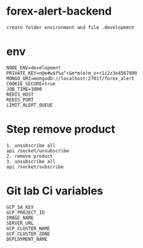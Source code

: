 # forex-alert-backend
```
create folder environment and file .development
```

# env
```
NODE_ENV=development
PRIVATE_KEY=n@e#w$f%a^r&m*m(e)m_o+r1i2z3e4567890
MONGO_URI=mongodb://localhost:27017/forex_alert
COOKIE_SECURE=true
JOB_TIME=1000
REDIS_HOST
REDIS_PORT
LIMIT_ALERT_QUEUE
```

# Step remove product
```
1. unsubscribe all
api /socket/unsubscribe
2. remove product
3. unsubscribe all
api /socket/subscribe
```

# Git lab Ci variables
```
GCP_SA_KEY
GCP_PROJECT_ID
IMAGE_NAME
SERVER_URL
GCP_CLUSTER_NAME
GCP_CLUSTER_ZONE
DEPLOYMENT_NAME
```
